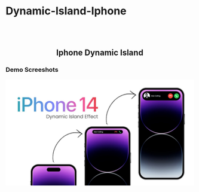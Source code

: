 # Dynamic-Island-Iphone
<div align="center">

  <br />
  <br />

  <h2 align="center">Iphone Dynamic Island</h2>

 

  

</div>

### Demo Screeshots

![Iphone Dynamic Island Image](./readme-images/Dynamic-island-iphone.jpg "Desktop Demo")
